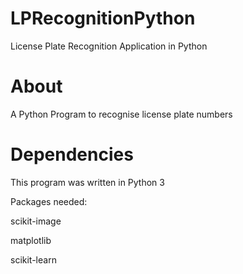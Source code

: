 # LPRecognitionPython
License Plate Recognition Application in Python

# About
A Python Program to recognise license plate numbers

# Dependencies
This program was written in Python 3

Packages needed:

scikit-image

matplotlib 

scikit-learn
